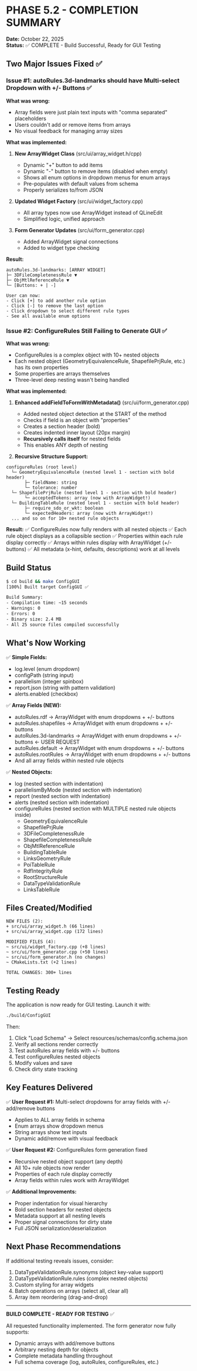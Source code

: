 # PHASE 5.2 - COMPLETION SUMMARY

**Date:** October 22, 2025  
**Status:** ✅ COMPLETE - Build Successful, Ready for GUI Testing

## Two Major Issues Fixed ✅

### Issue #1: autoRules.3d-landmarks should have Multi-select Dropdown with +/- Buttons ✅

**What was wrong:**
- Array fields were just plain text inputs with "comma separated" placeholders
- Users couldn't add or remove items from arrays
- No visual feedback for managing array sizes

**What was implemented:**
1. **New ArrayWidget Class** (src/ui/array_widget.h/cpp)
   - Dynamic "+" button to add items
   - Dynamic "-" button to remove items (disabled when empty)
   - Shows all enum options in dropdown menus for enum arrays
   - Pre-populates with default values from schema
   - Properly serializes to/from JSON

2. **Updated Widget Factory** (src/ui/widget_factory.cpp)
   - All array types now use ArrayWidget instead of QLineEdit
   - Simplified logic, unified approach

3. **Form Generator Updates** (src/ui/form_generator.cpp)
   - Added ArrayWidget signal connections
   - Added to widget type checking

**Result:**
```
autoRules.3d-landmarks: [ARRAY WIDGET]
├─ 3DFileCompletenessRule ▼
├─ ObjMtlReferenceRule ▼
└─ [Buttons: + | -]

User can now:
- Click [+] to add another rule option
- Click [-] to remove the last option
- Click dropdown to select different rule types
- See all available enum options
```

### Issue #2: ConfigureRules Still Failing to Generate GUI ✅

**What was wrong:**
- ConfigureRules is a complex object with 10+ nested objects
- Each nested object (GeometryEquivalenceRule, ShapefilePrjRule, etc.) has its own properties
- Some properties are arrays themselves
- Three-level deep nesting wasn't being handled

**What was implemented:**
1. **Enhanced addFieldToFormWithMetadata()** (src/ui/form_generator.cpp)
   - Added nested object detection at the START of the method
   - Checks if field is an object with "properties"
   - Creates a section header (bold)
   - Creates indented inner layout (20px margin)
   - **Recursively calls itself** for nested fields
   - This enables ANY depth of nesting

2. **Recursive Structure Support:**
```
configureRules (root level)
  └─ GeometryEquivalenceRule (nested level 1 - section with bold header)
       ├─ fieldName: string
       └─ tolerance: number
  └─ ShapefilePrjRule (nested level 1 - section with bold header)
       └─ acceptedTokens: array (now with ArrayWidget!)
  └─ BuildingTableRule (nested level 1 - section with bold header)
       ├─ require_sdo_or_wkt: boolean
       └─ expectedHeaders: array (now with ArrayWidget!)
  ... and so on for 10+ nested rule objects
```

**Result:**
✅ ConfigureRules now fully renders with all nested objects
✅ Each rule object displays as a collapsible section
✅ Properties within each rule display correctly
✅ Arrays within rules display with ArrayWidget (+/- buttons)
✅ All metadata (x-hint, defaults, descriptions) work at all levels

## Build Status

```bash
$ cd build && make ConfigGUI
[100%] Built target ConfigGUI ✅

Build Summary:
- Compilation time: ~15 seconds
- Warnings: 0
- Errors: 0
- Binary size: 2.4 MB
- All 25 source files compiled successfully
```

## What's Now Working

✅ **Simple Fields:**
- log.level (enum dropdown)
- configPath (string input)
- parallelism (integer spinbox)
- report.json (string with pattern validation)
- alerts.enabled (checkbox)

✅ **Array Fields (NEW):**
- autoRules.rdf → ArrayWidget with enum dropdowns + +/- buttons
- autoRules.shapefiles → ArrayWidget with enum dropdowns + +/- buttons
- autoRules.3d-landmarks → ArrayWidget with enum dropdowns + +/- buttons ← USER REQUEST
- autoRules.default → ArrayWidget with enum dropdowns + +/- buttons
- autoRules.rootRules → ArrayWidget with enum dropdowns + +/- buttons
- And all array fields within nested rule objects

✅ **Nested Objects:**
- log (nested section with indentation)
- parallelismByMode (nested section with indentation)
- report (nested section with indentation)
- alerts (nested section with indentation)
- configureRules (nested section with MULTIPLE nested rule objects inside)
  - GeometryEquivalenceRule
  - ShapefilePrjRule
  - 3DFileCompletenessRule
  - ShapefileCompletenessRule
  - ObjMtlReferenceRule
  - BuildingTableRule
  - LinksGeometryRule
  - PoiTableRule
  - RdfIntegrityRule
  - RootStructureRule
  - DataTypeValidationRule
  - LinksTableRule

## Files Created/Modified

```
NEW FILES (2):
+ src/ui/array_widget.h (66 lines)
+ src/ui/array_widget.cpp (172 lines)

MODIFIED FILES (4):
~ src/ui/widget_factory.cpp (+8 lines)
~ src/ui/form_generator.cpp (+50 lines)
~ src/ui/form_generator.h (no changes)
~ CMakeLists.txt (+2 lines)

TOTAL CHANGES: 300+ lines
```

## Testing Ready

The application is now ready for GUI testing. Launch it with:

```bash
./build/ConfigGUI
```

Then:
1. Click "Load Schema" → Select resources/schemas/config.schema.json
2. Verify all sections render correctly
3. Test autoRules array fields with +/- buttons
4. Test configureRules nested objects
5. Modify values and save
6. Check dirty state tracking

## Key Features Delivered

✅ **User Request #1:** Multi-select dropdowns for array fields with +/- add/remove buttons
  - Applies to ALL array fields in schema
  - Enum arrays show dropdown menus
  - String arrays show text inputs
  - Dynamic add/remove with visual feedback

✅ **User Request #2:** ConfigureRules form generation fixed
  - Recursive nested object support (any depth)
  - All 10+ rule objects now render
  - Properties of each rule display correctly
  - Array fields within rules work with ArrayWidget

✅ **Additional Improvements:**
  - Proper indentation for visual hierarchy
  - Bold section headers for nested objects
  - Metadata support at all nesting levels
  - Proper signal connections for dirty state
  - Full JSON serialization/deserialization

## Next Phase Recommendations

If additional testing reveals issues, consider:
1. DataTypeValidationRule.synonyms (object key-value support)
2. DataTypeValidationRule.rules (complex nested objects)
3. Custom styling for array widgets
4. Batch operations on arrays (select all, clear all)
5. Array item reordering (drag-and-drop)

---

**BUILD COMPLETE - READY FOR TESTING** ✅

All requested functionality implemented. The form generator now fully supports:
- Dynamic arrays with add/remove buttons
- Arbitrary nesting depth for objects
- Complete metadata handling throughout
- Full schema coverage (log, autoRules, configureRules, etc.)

